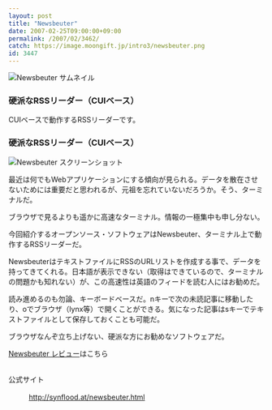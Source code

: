 ```yaml
---
layout: post
title: "Newsbeuter"
date: 2007-02-25T09:00:00+09:00
permalink: /2007/02/3462/
catch: https://image.moongift.jp/intro3/newsbeuter.png
id: 3447
---
```

 ![Newsbeuter サムネイル](https://image.moongift.jp/intro3/newsbeuter.t.png "Newsbeuter サムネイル")
  

### 硬派なRSSリーダー（CUIベース）
  
CUIベースで動作するRSSリーダーです。  
<!--more-->  

### 硬派なRSSリーダー（CUIベース）
  

![Newsbeuter スクリーンショット](https://image.moongift.jp/intro3/newsbeuter.png "Newsbeuter スクリーンショット")

  

最近は何でもWebアプリケーションにする傾向が見られる。データを散在させないためには重要だと思われるが、元祖を忘れていないだろうか。そう、ターミナルだ。

  

ブラウザで見るよりも遥かに高速なターミナル。情報の一極集中も申し分ない。

  

今回紹介するオープンソース・ソフトウェアはNewsbeuter、ターミナル上で動作するRSSリーダーだ。

  

NewsbeuterはテキストファイルにRSSのURLリストを作成する事で、データを持ってきてくれる。日本語が表示できない（取得はできているので、ターミナルの問題かも知れない）が、この高速性は英語のフィードを読む人にはお勧めだ。

  

読み進めるのも勿論、キーボードベースだ。nキーで次の未読記事に移動したり、oでブラウザ（lynx等）で開くことができる。気になった記事はsキーでテキストファイルとして保存しておくことも可能だ。

  

ブラウザなんぞ立ち上げない、硬派な方にお勧めなソフトウェアだ。

  

[Newsbeuter レビュー](http://oss.moongift.jp/review/i-3465.html)はこちら

  
<dl>
<br><dt>公式サイト</dt>
<br><dd><a href="http://synflood.at/newsbeuter.html" target="_blank">http://synflood.at/newsbeuter.html</a></dd>
<br>
</dl>